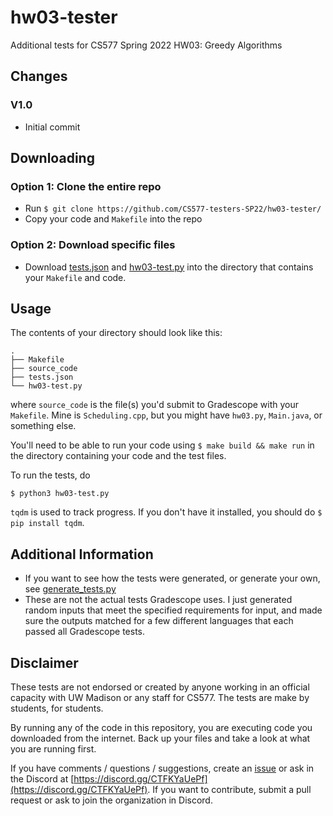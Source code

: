 # hw03-tester

Additional tests for CS577 Spring 2022 HW03: Greedy Algorithms

## Changes

### V1.0
 - Initial commit

## Downloading

### Option 1: Clone the entire repo

 - Run `$ git clone https://github.com/CS577-testers-SP22/hw03-tester/`
 - Copy your code and `Makefile` into the repo

### Option 2: Download specific files

 - Download [tests.json](tests.json) and [hw03-test.py](hw03-test.py) into the directory that contains your `Makefile` and code.


## Usage

The contents of your directory should look like this:

```shell
.
├── Makefile
├── source_code
├── tests.json
└── hw03-test.py
```

where `source_code` is the file(s) you'd submit to Gradescope with your `Makefile`. Mine is `Scheduling.cpp`, but you might have `hw03.py`, `Main.java`, or something else.

You'll need to be able to run your code using `$ make build && make run` in the directory containing your code and the test files.

To run the tests, do

```shell
$ python3 hw03-test.py
```

`tqdm` is used to track progress. If you don't have it installed, you should do `$ pip install tqdm`.

## Additional Information

 - If you want to see how the tests were generated, or generate your own, see [generate_tests.py](generate_tests.py)
 - These are not the actual tests Gradescope uses. I just generated random inputs that meet the specified requirements for input, and made sure the outputs matched for a few different languages that each passed all Gradescope tests.

## Disclaimer

These tests are not endorsed or created by anyone working in an official capacity with UW Madison or any staff for CS577. The tests are make by students, for students.

By running any of the code in this repository, you are executing code you downloaded from the internet. Back up your files and take a look at what you are running first.

If you have comments / questions / suggestions, create an [issue](/../../issues) or ask in the Discord at [https://discord.gg/CTFKYaUePf](https://discord.gg/CTFKYaUePf). If you want to contribute, submit a pull request or ask to join the organization in Discord.
